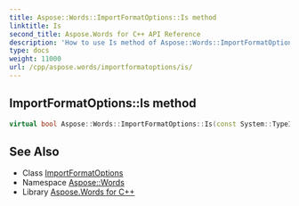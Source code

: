 ```yaml
---
title: Aspose::Words::ImportFormatOptions::Is method
linktitle: Is
second_title: Aspose.Words for C++ API Reference
description: 'How to use Is method of Aspose::Words::ImportFormatOptions class in C++.'
type: docs
weight: 11000
url: /cpp/aspose.words/importformatoptions/is/
---
```

## ImportFormatOptions::Is method




```cpp
virtual bool Aspose::Words::ImportFormatOptions::Is(const System::TypeInfo &target) const override
```

## See Also

* Class [ImportFormatOptions](../)
* Namespace [Aspose::Words](../../)
* Library [Aspose.Words for C++](../../../)

